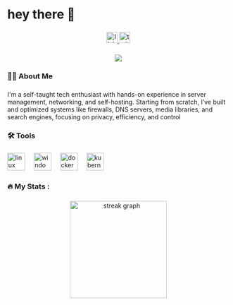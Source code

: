 <h1 align="left">hey there 👋</h1>

###

<div align="center">
  <a href="https://www.linkedin.com/in/1tshaseeb" target="_blank">
    <img src="https://img.shields.io/static/v1?message=LinkedIn&logo=linkedin&label=&color=0077B5&logoColor=white&labelColor=&style=for-the-badge" height="25" alt="linkedin logo"  />
  </a>
  <a href="https://x.com/1tsHaseeb" target="_blank">
    <img src="https://img.shields.io/static/v1?message=Twitter&logo=twitter&label=&color=1DA1F2&logoColor=white&labelColor=&style=for-the-badge" height="25" alt="twitter logo"  />
  </a>
</div>

###

<div align="center">
  <img src="https://visitor-badge.laobi.icu/badge?page_id=1tshaseeb.1tshaseeb&"  />
</div>

###

<h3 align="left">👩‍💻  About Me</h3>

###

<p align="left">I'm a self-taught tech enthusiast with hands-on experience in server management, networking, and self-hosting. Starting from scratch, I’ve built and optimized systems like firewalls, DNS servers, media libraries, and search engines, focusing on privacy, efficiency, and control</p>

###

<h3 align="left">🛠 Tools</h3>

###

<div align="left">
  <img src="https://cdn.jsdelivr.net/gh/devicons/devicon/icons/linux/linux-original.svg" height="40" alt="linux logo"  />
  <img width="12" />
  <img src="https://cdn.jsdelivr.net/gh/devicons/devicon/icons/windows8/windows8-original.svg" height="40" alt="windows8 logo"  />
  <img width="12" />
  <img src="https://cdn.jsdelivr.net/gh/devicons/devicon/icons/docker/docker-plain-wordmark.svg" height="40" alt="docker logo"  />
  <img width="12" />
  <img src="https://cdn.jsdelivr.net/gh/devicons/devicon/icons/kubernetes/kubernetes-plain.svg" height="40" alt="kubernetes logo"  />
</div>

###

<h3 align="left">🔥   My Stats :</h3>

###

<div align="center">
  <img src="https://streak-stats.demolab.com?user=1tshaseeb&locale=en&mode=daily&theme=dark&hide_border=false&border_radius=5&order=3" height="220" alt="streak graph"  />
</div>

###

